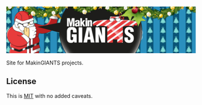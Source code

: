 ![](img/header.jpg)

Site for MakinGIANTS projects.

## License

This is [MIT](LICENSE) with no added caveats.
